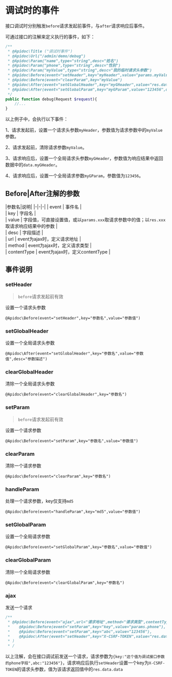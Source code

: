 

# 调试时的事件

接口调试时分别触发`before`请求发起前事件，与`after`请求响应后事件。

可通过接口的注解来定义执行的事件，如下：

```php
/**
 * @Apidoc\Title ("调试时事件")
 * @Apidoc\Url("/admin/demo/debug")
 * @Apidoc\Param("name",type="string",desc="姓名")
 * @Apidoc\Param("phone",type="string",desc="性别")
 * @Apidoc\Param("myValue",type="string",desc="我的临时请求头参数")
 * @Apidoc\Before(event="setHeader",key="myHeader",value="params.myValue")
 * @Apidoc\Before(event="clearParam",key="myValue")
 * @Apidoc\After(event="setGlobalHeader",key="myGHeader",value="res.data.data.myGHeader",desc="我的全局Header参数")
 * @Apidoc\After(event="setGlobalParam",key="myGParam",value="123456",desc="我的全局参数")
 */
public function debug(Request $request){
    //...
}
```

以上例子中，会执行以下事件：

1、请求发起前，设置一个请求头参数`myHeader`，参数值为请求参数中的`myValue`参数。

2、请求发起前，清除请求参数`myValue`。

3、请求响应后，设置一个全局请求头参数`myGHeader`，参数值为响应结果中返回数据中的`data.myGHeader`。

4、请求响应后，设置一个全局请求参数`myGParam`，参数值为`123456`。


## Before|After注解的参数

|参数名|说明|
|-|-|-|
| event |	事件名 |  
| key |	字段名 |  
| value |	字段值，可直接设置值，或以`params.xxx`取请求参数中的值；以`res.xxx`取请求响应结果中的参数 |  
| desc |	字段描述 |  
| url |	event为ajax时，定义请求地址 |  
| method |	event为ajax时，定义请求类型 |  
| contentType |	event为ajax时，定义contentType |  



## 事件说明


### setHeader

> `before`请求发起前有效

设置一个请求头参数

`@Apidoc\Before(event="setHeader",key="参数名",value="参数值")`


### setGlobalHeader

设置一个全局请求头参数

`@Apidoc\After(event="setGlobalHeader",key="参数名",value="参数值",desc="参数描述")`


### clearGlobalHeader

清除一个全局请求头参数

`@Apidoc\Before(event="clearGlobalHeader",key="参数名")`






### setParam

> `before`请求发起前有效

设置一个请求参数

`@Apidoc\Before(event="setParam",key="参数名",value="参数值")`

### clearParam

清除一个请求参数

`@Apidoc\Before(event="clearParam",key="参数名")`


### handleParam

处理一个请求参数，key仅支持`md5`

`@Apidoc\Before(event="handleParam",key="md5",value="参数值")`


### setGlobalParam

设置一个全局请求参数

`@Apidoc\Before(event="setGlobalParam",key="参数名",value="参数值")`



### clearGlobalParam

清除一个全局请求参数

`@Apidoc\Before(event="clearGlobalParam",key="参数名")`


### ajax

发送一个请求

```php
/**
 * @Apidoc\Before(event="ajax",url="请求地址",method="请求类型",contentType="appicateion-json",
 *    @Apidoc\Before(event="setParam",key="key",value="params.phone"),
 *    @Apidoc\Before(event="setParam",key="abc",value="123456"),
 *    @Apidoc\After(event="setHeader",key="X-CSRF-TOKEN",value="res.data.data")
 * )
 * /
```

以上注解，会在接口调试前发送一个请求，请求参数为`{key:"这个值为调试接口参数的phone字段",abc:"123456"}`，请求响应后执行`setHeader`设置一个key为`X-CSRF-TOKEN`的请求头参数，值为该请求返回值中的`res.data.data`




